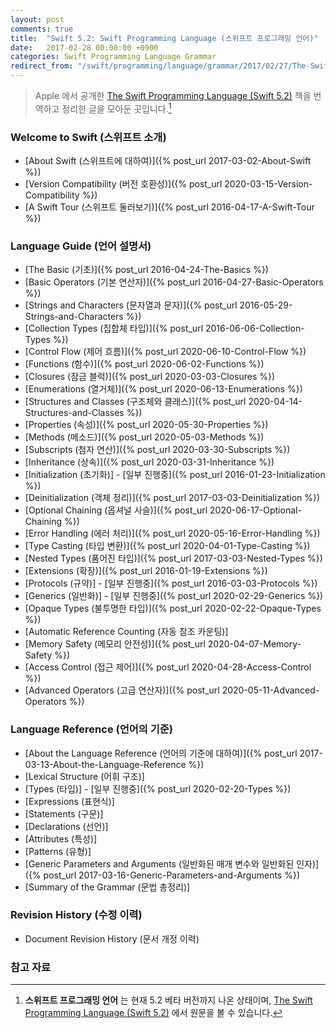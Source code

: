 ```yaml
---
layout: post
comments: true
title:  "Swift 5.2: Swift Programming Language (스위프트 프로그래밍 언어)"
date:   2017-02-28 00:00:00 +0900
categories: Swift Programming Language Grammar
redirect_from: "/swift/programming/language/grammar/2017/02/27/The-Swift-Programming-Language.html"
---
```


> Apple 에서 공개한 [The Swift Programming Language (Swift 5.2)](https://docs.swift.org/swift-book/) 책을 번역하고 정리한 글을 모아둔 곳입니다.[^Swift]

### Welcome to Swift (스위프트 소개)

* [About Swift (스위프트에 대하여)]({% post_url 2017-03-02-About-Swift %})
* [Version Compatibility (버전 호환성)]({% post_url 2020-03-15-Version-Compatibility %})
* [A Swift Tour (스위프트 둘러보기)]({% post_url 2016-04-17-A-Swift-Tour %})

### Language Guide (언어 설명서)

* [The Basic (기초)]({% post_url 2016-04-24-The-Basics %})
* [Basic Operators (기본 연산자)]({% post_url 2016-04-27-Basic-Operators %})
* [Strings and Characters (문자열과 문자)]({% post_url 2016-05-29-Strings-and-Characters %})
* [Collection Types (집합체 타입)]({% post_url 2016-06-06-Collection-Types %})
* [Control Flow (제어 흐름)]({% post_url 2020-06-10-Control-Flow %})
* [Functions (함수)]({% post_url 2020-06-02-Functions %})
* [Closures (잠금 블럭)]({% post_url 2020-03-03-Closures %})
* [Enumerations (열거체)]({% post_url 2020-06-13-Enumerations %})
* [Structures and Classes (구조체와 클래스)]({% post_url 2020-04-14-Structures-and-Classes %})
* [Properties (속성)]({% post_url 2020-05-30-Properties %})
* [Methods (메소드)]({% post_url 2020-05-03-Methods %})
* [Subscripts (첨자 연산)]({% post_url 2020-03-30-Subscripts %})
* [Inheritance (상속)]({% post_url 2020-03-31-Inheritance %})
* [Initialization (초기화)] - [일부 진행중]({% post_url 2016-01-23-Initialization %})
* [Deinitialization (객체 정리)]({% post_url 2017-03-03-Deinitialization %})
* [Optional Chaining (옵셔널 사슬)]({% post_url 2020-06-17-Optional-Chaining %})
* [Error Handling (에러 처리)]({% post_url 2020-05-16-Error-Handling %})
* [Type Casting (타입 변환)]({% post_url 2020-04-01-Type-Casting %})
* [Nested Types (품어진 타입)]({% post_url 2017-03-03-Nested-Types %})
* [Extensions (확장)]({% post_url 2016-01-19-Extensions %})
* [Protocols (규약)] - [일부 진행중]({% post_url 2016-03-03-Protocols %})
* [Generics (일반화)] - [일부 진행중]({% post_url 2020-02-29-Generics %})
* [Opaque Types (불투명한 타입)]({% post_url 2020-02-22-Opaque-Types %})
* [Automatic Reference Counting (자동 참조 카운팅)]
* [Memory Safety (메모리 안전성)]({% post_url 2020-04-07-Memory-Safety %})
* [Access Control (접근 제어)]({% post_url 2020-04-28-Access-Control %})
* [Advanced Operators (고급 연산자)]({% post_url 2020-05-11-Advanced-Operators %})

### Language Reference (언어의 기준)

* [About the Language Reference (언어의 기준에 대하여)]({% post_url 2017-03-13-About-the-Language-Reference %})
* [Lexical Structure (어휘 구조)]
* [Types (타입)] - [일부 진행중]({% post_url 2020-02-20-Types %})
* [Expressions (표현식)]
* [Statements (구문)]
* [Declarations (선언)]
* [Attributes (특성)]
* [Patterns (유형)]
* [Generic Parameters and Arguments (일반화된 매개 변수와 일반화된 인자)]({% post_url 2017-03-16-Generic-Parameters-and-Arguments %})
* [Summary of the Grammar (문법 총정리)]

### Revision History (수정 이력)

* Document Revision History (문서 개정 이력)

### 참고 자료

[^Swift]: **스위프트 프로그래밍 언어** 는 현재 5.2 베타 버전까지 나온 상태이며, [The Swift Programming Language (Swift 5.2)](https://docs.swift.org/swift-book/) 에서 원문을 볼 수 있습니다.
